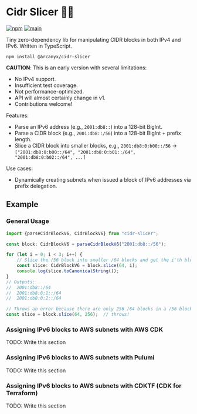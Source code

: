 Cidr Slicer 🔪🍎
================

[![npm](https://img.shields.io/npm/v/@arcanyx/cidr-slicer)](https://www.npmjs.com/package/@arcanyx/cidr-slicer)
[![main](https://github.com/arcanyx-pub/cidr-slicer-ts/actions/workflows/node.js.yml/badge.svg?branch=main)](https://github.com/arcanyx-pub/cidr-slicer-ts/actions?query=branch%3Amain)

Tiny zero-dependency lib for manipulating CIDR blocks in both IPv4 and IPv6. Written in TypeScript.

```shell
npm install @arcanyx/cidr-slicer
```

**CAUTION**: This is an early version with several limitations:
 - No IPv4 support.
 - Insufficient test coverage.
 - Not performance-optimized.
 - API will almost certainly change in v1.
 - Contributions welcome!

Features:
 - Parse an IPv6 address (e.g., `2001:db8::`) into a 128-bit BigInt.
 - Parse a CIDR block (e.g., `2001:db8::/56`) into a 128-bit BigInt + prefix length.
 - Slice a CIDR block into smaller blocks, e.g.,
   `2001:db8:0:b00::/56` -> `["2001:db8:0:b00::/64", "2001:db8:0:b01::/64", "2001:db8:0:b02::/64", ...]`

Use cases:
 - Dynamically creating subnets when issued a block of IPv6 addresses via prefix delegation.

## Example

### General Usage

```typescript
import {parseCidrBlockV6, CidrBlockV6} from "cidr-slicer";

const block: CidrBlockV6 = parseCidrBlockV6("2001:db8::/56");

for (let i = 0; i < 3; i++) {
    // Slice the /56 block into smaller /64 blocks and get the i'th block.
    const slice: CidrBlockV6 = block.slice(64, i);
    console.log(slice.toCanonicalString());
}
// Outputs:
//  2001:db8::/64
//  2001:db8:0:1::/64
//  2001:db8:0:2::/64

// Throws an error because there are only 256 /64 blocks in a /56 block:
const slice = block.slice(64, 256);  // throws!
```

### Assigning IPv6 blocks to AWS subnets with AWS CDK

TODO: Write this section

### Assigning IPv6 blocks to AWS subnets with Pulumi

TODO: Write this section

### Assigning IPv6 blocks to AWS subnets with CDKTF (CDK for Terraform)

TODO: Write this section

